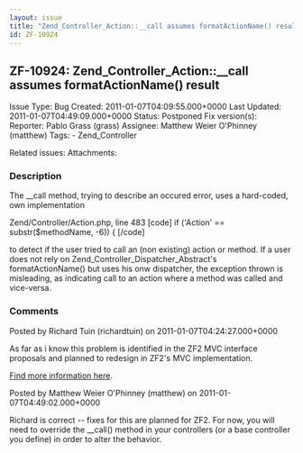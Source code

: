 ```yaml
---
layout: issue
title: "Zend_Controller_Action::__call assumes formatActionName() result"
id: ZF-10924
---
```


ZF-10924: Zend\_Controller\_Action::\_\_call assumes formatActionName() result
------------------------------------------------------------------------------

 Issue Type: Bug Created: 2011-01-07T04:09:55.000+0000 Last Updated: 2011-01-07T04:49:09.000+0000 Status: Postponed Fix version(s): 
 Reporter:  Pablo Grass (grass)  Assignee:  Matthew Weier O'Phinney (matthew)  Tags: - Zend\_Controller
 
 Related issues: 
 Attachments: 
### Description

The \_\_call method, trying to describe an occured error, uses a hard-coded, own implementation

Zend/Controller/Action.php, line 483 [code] if ('Action' == substr($methodName, -6)) { [/code]

to detect if the user tried to call an (non existing) action or method. If a user does not rely on Zend\_Controller\_Dispatcher\_Abstract's formatActionName() but uses his onw dispatcher, the exception thrown is misleading, as indicating call to an action where a method was called and vice-versa.

 

 

### Comments

Posted by Richard Tuin (richardtuin) on 2011-01-07T04:24:27.000+0000

As far as i know this problem is identified in the ZF2 MVC interface proposals and planned to redesign in ZF2's MVC implementation.

[Find more information here](http://framework.zend.com/wiki/display/ZFDEV2/Proposal+for+MVC+Interfaces#ProposalforMVCInterfaces-Dispatching).

 

 

Posted by Matthew Weier O'Phinney (matthew) on 2011-01-07T04:49:02.000+0000

Richard is correct -- fixes for this are planned for ZF2. For now, you will need to override the \_\_call() method in your controllers (or a base controller you define) in order to alter the behavior.

 

 